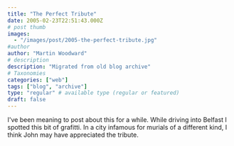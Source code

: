 ```yaml
---
title: "The Perfect Tribute"
date: 2005-02-23T22:51:43.000Z
# post thumb
images:
  - "/images/post/2005-the-perfect-tribute.jpg"
#author
author: "Martin Woodward"
# description
description: "Migrated from old blog archive"
# Taxonomies
categories: ["web"]
tags: ["blog", "archive"]
type: "regular" # available type (regular or featured)
draft: false
---
```

[](http://www.woodwardweb.com/images/blog/john_peel_memorial.html)I've been meaning to post about this for a while.  While driving into Belfast I spotted this bit of grafitti.  In a city infamous for murials of a different kind, I think John may have appreciated the tribute.
